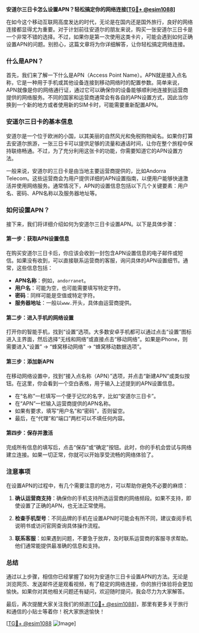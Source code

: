 **安道尔三日卡怎么设置APN？轻松搞定你的网络连接[[TG💪+ @esim1088](https://t.me/s/esim1088)]**

在如今这个移动互联网高度发达的时代，无论是在国内还是国外旅行，良好的网络连接都显得尤为重要。对于计划前往安道尔的朋友来说，购买一张安道尔三日卡是一个非常不错的选择。不过，如果你是第一次使用这类卡片，可能会遇到如何正确设置APN的问题。别担心，这篇文章将为你详细解答，让你轻松搞定网络连接。

### 什么是APN？

首先，我们来了解一下什么是APN（Access Point Name）。APN就是接入点名称，它是一种用于手机或其他设备连接到移动网络时的配置参数。简单来说，APN就像是你的网络通行证，通过它可以确保你的设备能够顺利地连接到运营商提供的网络服务。不同的国家和运营商通常会有各自的APN设置方式，因此当你换到一个新的地方或者使用新的SIM卡时，可能需要重新配置APN。

### 安道尔三日卡的基本信息

安道尔是一个位于欧洲的小国，以其美丽的自然风光和免税购物闻名。如果你打算去安道尔旅游，一张三日卡可以提供足够的流量和通话时间，让你在整个旅程中保持联络畅通。不过，为了充分利用这张卡的功能，你需要知道它的APN设置方法。

一般来说，安道尔的三日卡是由当地主要运营商提供的，比如Andorra Telecom。这些运营商会为用户提供详细的APN设置指南，以便用户能够快速激活并使用网络服务。通常情况下，APN的设置信息包括以下几个关键要素：用户名、密码、APN名称以及服务器地址等。

### 如何设置APN？

接下来，我们将详细介绍如何为安道尔三日卡设置APN。以下是具体步骤：

#### 第一步：获取APN设置信息
在购买安道尔三日卡后，你应该会收到一封包含APN设置信息的电子邮件或短信。如果没有收到，可以直接联系运营商的客服，询问具体的APN设置细节。通常，这些信息包括：
- **APN名称**：例如，`andorranet`。
- **用户名**：可能为空，也可能需要填写特定字符。
- **密码**：同样可能是空值或特定字符。
- **服务器地址**：一般以`www.`开头，具体由运营商提供。

#### 第二步：进入手机的网络设置
打开你的智能手机，找到“设置”选项。大多数安卓手机都可以通过点击“设置”图标进入主界面，然后选择“无线和网络”或直接点击“移动网络”。如果是iPhone，则需要进入“设置” -> “蜂窝移动网络” -> “蜂窝移动数据选项”。

#### 第三步：添加新APN
在移动网络设置中，找到“接入点名称（APN）”选项，并点击“新建APN”或类似按钮。在这里，你会看到一个空白表格，用于输入上述提到的APN设置信息。

- 在“名称”一栏填写一个便于记忆的名字，比如“安道尔三日卡”。
- 在“APN”一栏输入运营商提供的APN名称。
- 如果有要求，填写“用户名”和“密码”，否则留空。
- 最后，在“代理”和“端口”两栏可以不填任何内容。

#### 第四步：保存并激活
完成所有信息的填写后，点击“保存”或“确定”按钮。此时，你的手机会尝试与网络建立连接。如果一切正常，你就可以开始享受流畅的网络体验了。

### 注意事项

在设置APN的过程中，有几个需要注意的地方，可以帮助你避免不必要的麻烦：

1. **确认运营商支持**：确保你的手机支持所选运营商的网络频段。如果不支持，即使设置了正确的APN，也无法正常使用。
   
2. **检查手机型号**：不同品牌的手机在设置APN时可能会有所不同，建议查阅手机说明书或访问官网查询具体操作流程。

3. **联系客服**：如果遇到问题，不要急于放弃，及时联系运营商的客服寻求帮助。他们通常能提供最准确的信息和支持。

### 总结

通过以上步骤，相信你已经掌握了如何为安道尔三日卡设置APN的方法。无论是浏览网页、发送邮件还是观看视频，有了稳定的网络连接，你的旅行体验将会更加愉快。如果你对其他相关问题还有疑问，欢迎随时提问，我会尽力为大家解答。

最后，再次提醒大家关注我们的频道[[TG💪+ @esim1088](https://t.me/s/esim1088)]，那里有更多关于旅行和通信的小贴士等着你！祝大家旅途愉快！

[[TG💪+ @esim1088](https://t.me/s/esim1088) ![Image](https://i.postimg.cc/4NQfJmqS/Snipaste-2025-05-13-00-14-12.png)]